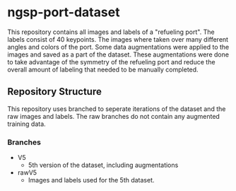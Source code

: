 # ngsp-port-dataset
This repository contains all images and labels of a "refueling port". The labels consist of 40 keypoints. The images where taken over many different angles and colors of the port.
Some data augmentations were applied to the images and saved as a part of the dataset. These augmentations were done to take advantage of the symmetry of the refueling port and reduce the overall amount of labeling that needed to be manually completed.

## Repository Structure
This repository uses branched to seperate iterations of the dataset and the raw images and labels. The raw branches do not contain any augmented training data.

### Branches

- V5
    - 5th version of the dataset, including augmentations
- rawV5
    - Images and labels used for the 5th dataset.